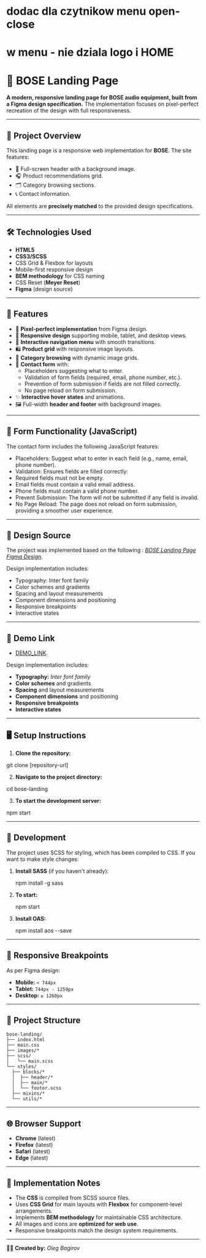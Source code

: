 # dodac dla czytnikow menu open-close

# w menu - nie dziala logo i HOME

# 🎵 BOSE Landing Page

**A modern, responsive landing page for BOSE audio equipment, built from a Figma design specification.** The implementation focuses on pixel-perfect recreation of the design with full responsiveness.

---

## 🚀 Project Overview

This landing page is a responsive web implementation for **BOSE**. The site features:

- 📸 Full-screen header with a background image.
- 🎧 Product recommendations grid.
- 🗂️ Category browsing sections.
- 📞 Contact information.

All elements are **precisely matched** to the provided design specifications.

---

## 🛠️ Technologies Used

- **HTML5**
- **CSS3/SCSS**
- CSS Grid & Flexbox for layouts
- Mobile-first responsive design
- **BEM methodology** for CSS naming
- CSS Reset (**Meyer Reset**)
- **Figma** (design source)

---

## 🌟 Features

- 🎯 **Pixel-perfect implementation** from Figma design.
- 📱 **Responsive design** supporting mobile, tablet, and desktop views.
- 🧭 **Interactive navigation menu** with smooth transitions.
- 🛍️ **Product grid** with responsive image layouts.
- 📂 **Category browsing** with dynamic image grids.
- 📝 **Contact form** with:
  - Placeholders suggesting what to enter.
  - Validation of form fields (required, email, phone number, etc.).
  - Prevention of form submission if fields are not filled correctly.
  - No page reload on form submission.
- ✨ **Interactive hover states** and animations.
- 🖼️ Full-width **header and footer** with background images.

---

## 📝 Form Functionality (JavaScript)

The contact form includes the following JavaScript features:

- Placeholders: Suggest what to enter in each field (e.g., name, email, phone number).
- Validation: Ensures fields are filled correctly:
- Required fields must not be empty.
- Email fields must contain a valid email address.
- Phone fields must contain a valid phone number.
- Prevent Submission: The form will not be submitted if any field is invalid.
- No Page Reload: The page does not reload on form submission, providing a smoother user experience.

---

## 🎨 Design Source

The project was implemented based on the following : [_BOSE Landing Page Figma Design_](<https://www.figma.com/file/DtkQmQ797hk0nI4KfMi2Uq/BOSE-New-Version?type=design&node-id=6703-88&t=L7eKz5YKLN0m5WxR-0)>).

Design implementation includes:

- Typography: Inter font family
- Color schemes and gradients
- Spacing and layout measurements
- Component dimensions and positioning
- Responsive breakpoints
- Interactive states

---

## 🔗 Demo Link

- [DEMO_LINK](https://bagirovoleg.github.io/layout_miami/).

Design implementation includes:

- **Typography:** _Inter font family_
- **Color schemes** and gradients
- **Spacing** and layout measurements
- **Component dimensions** and positioning
- **Responsive breakpoints**
- **Interactive states**

---

## 🖥️ Setup Instructions

1. **Clone the repository:**

git clone [repository-url]

2. **Navigate to the project directory:**

cd bose-landing

3. **To start the development server:**

npm start

---

## 🔧 Development

The project uses SCSS for styling, which has been compiled to CSS. If you want to make style changes:

1. **Install SASS** (if you haven't already):

   npm install -g sass

2. **To start:**

   npm start

3. **Install OAS:**

   npm install aos --save

---

## 📏 Responsive Breakpoints

As per Figma design:

- **Mobile:** `< 744px`
- **Tablet:** `744px - 1259px`
- **Desktop:** `≥ 1260px`

---

## 📂 Project Structure

```plaintext
bose-landing/
├── index.html
├── main.css
├── images/*
├── scss/
│   └── main.scss
└── styles/
  ├── blocks/*
  │  ├── header/*
  │  ├── main/*
  │  └── footer.scss
  ├── mixins/*
  └── utils/*
```

---

## 🌐 Browser Support

- **Chrome** (latest)
- **Firefox** (latest)
- **Safari** (latest)
- **Edge** (latest)

---

## 📝 Implementation Notes

- The **CSS** is compiled from SCSS source files.
- Uses **CSS Grid** for main layouts with **Flexbox** for component-level arrangements.
- Implements **BEM methodology** for maintainable CSS architecture.
- All images and icons are **optimized for web use**.
- Responsive breakpoints match the design system requirements.

---

👨‍💻 **Created by:** _Oleg Bagirov_
